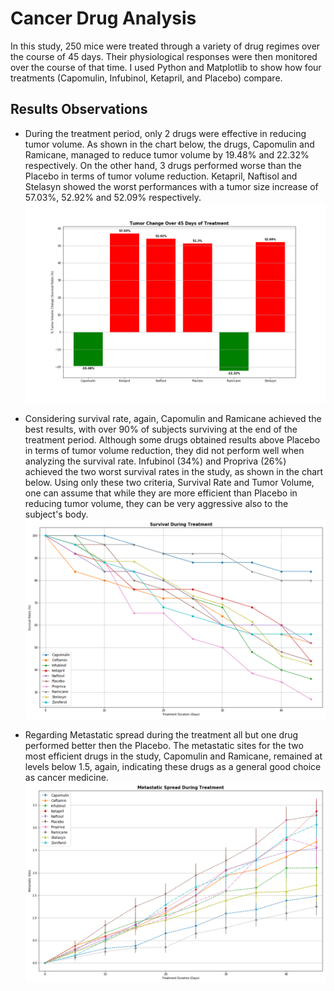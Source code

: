 # Cancer Drug Analysis
In this study, 250 mice were treated through a variety of drug regimes over the course of 45 days. Their physiological responses were then monitored over the course of that time. 
I used Python and Matplotlib to show how four treatments (Capomulin, Infubinol, Ketapril, and Placebo) compare.

## Results Observations
*   During the treatment period, only 2 drugs were effective in reducing tumor volume. As shown in the chart below, the drugs, Capomulin and Ramicane, managed to reduce tumor volume by 19.48% and 22.32% respectively. On the other hand, 3 drugs performed worse than the Placebo in terms of tumor volume reduction. Ketapril, Naftisol and Stelasyn showed the worst performances with a tumor size increase of 57.03%, 52.92% and 52.09% respectively.
 ![04_changes.png](/Pymaceuticals/Images/04_changes.png)
  
*   Considering survival rate, again, Capomulin and Ramicane achieved the best results, with over 90% of subjects surviving at the end of the treatment period. Although some drugs obtained results above Placebo in terms of tumor volume reduction, they did not perform well when analyzing the survival rate. Infubinol (34%) and Propriva (26%) achieved the two worst survival rates in the study, as shown in the chart below. Using only these two criteria, Survival Rate and Tumor Volume, one can assume that while they are more efficient than Placebo in reducing tumor volume, they can be very aggressive also to the subject's body.
![03_survival_rates.png](/Pymaceuticals/Images/03_survival_rates.png)

*   Regarding Metastatic spread during the treatment all but one drug performed better then the Placebo. The metastatic sites for the two most efficient drugs in the study, Capomulin and Ramicane, remained at levels below 1.5, again, indicating these drugs as a general good choice as cancer medicine.
![02_spread.png](/Pymaceuticals/Images/02_spread.png)


